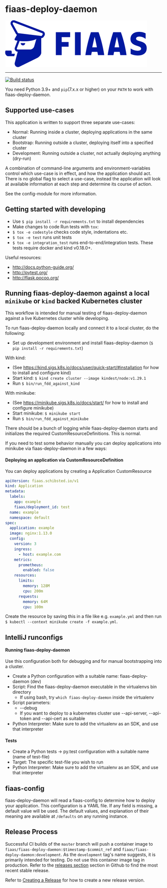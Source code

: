 <!--
Copyright 2017-2019 The FIAAS Authors

Licensed under the Apache License, Version 2.0 (the "License");
you may not use this file except in compliance with the License.
You may obtain a copy of the License at

     http://www.apache.org/licenses/LICENSE-2.0

Unless required by applicable law or agreed to in writing, software
distributed under the License is distributed on an "AS IS" BASIS,
WITHOUT WARRANTIES OR CONDITIONS OF ANY KIND, either express or implied.
See the License for the specific language governing permissions and
limitations under the License.
-->
# fiaas-deploy-daemon

![FIAAS logo](https://raw.githubusercontent.com/fiaas/design-assets/master/logo/Logo_Fiaas_colour.png)

---

[![Build status](https://fiaas-svc.semaphoreci.com/badges/fiaas-deploy-daemon.svg?style=shields)](https://fiaas-svc.semaphoreci.com/projects/fiaas-deploy-daemon)

You need Python 3.9+ and `pip`(7.x.x or higher)  on your `PATH` to work with fiaas-deploy-daemon.

Supported use-cases
-------------------

This application is written to support three separate use-cases:

- Normal: Running inside a cluster, deploying applications in the same cluster
- Bootstrap: Running outside a cluster, deploying itself into a specified cluster
- Development: Running outside a cluster, not actually deploying anything (dry-run)

A combination of command-line arguments and environment-variables control which use-case
is in effect, and how the application should act. There is no global flag to select a
use-case, instead the application will look at available information at each step and
determine its course of action.

See the config-module for more information.

Getting started with developing
-------------------------------

- Use  `$ pip install -r requirements.txt` to install dependencies
- Make changes to code
Run tests with `tox`:
- `$ tox -e codestyle` checks code style, indentations etc.
- `$ tox -e test` runs unit tests
- `$ tox -e integration_test` runs end-to-end/integration tests. These tests require docker and kind v0.18.0+.

Useful resources:

- http://docs.python-guide.org/
- http://pytest.org/
- http://flask.pocoo.org/

Running fiaas-deploy-daemon against a local `minikube` or `kind` backed Kubernetes cluster
-------------------------------------------

This workflow is intended for manual testing of fiaas-deploy-daemon against a live Kubernetes cluster while
developing.

To run fiaas-deploy-daemon locally and connect it to a local cluster, do the following:

* Set up development environment and install fiaas-deploy-daemon (`$ pip install -r requirements.txt`)

With kind:
* (See https://kind.sigs.k8s.io/docs/user/quick-start/#installation for how to install and configure kind)
* Start kind: `$ kind create cluster --image kindest/node:v1.29.1`
* Run `$ bin/run_fdd_against_kind`

With minikube:
* (See https://minikube.sigs.k8s.io/docs/start/ for how to install and configure minikube)
* Start minikube: `$ minikube start`
* Run `$ bin/run_fdd_against_minikube`

There should be a bunch of logging while fiaas-deploy-daemon starts and initializes the required
CustomResourceDefinitions. This is normal.

If you need to test some behavior manually you can deploy applications into minikube via fiaas-deploy-daemon in a few ways:

#### Deploying an application via CustomResourceDefinition

You can deploy applications by creating a Application CustomResource

```yaml
apiVersion: fiaas.schibsted.io/v1
kind: Application
metadata:
  labels:
    app: example
    fiaas/deployment_id: test
  name: example
  namespace: default
spec:
  application: example
  image: nginx:1.13.0
  config:
    version: 3
    ingress:
      - host: example.com
    metrics:
      prometheus:
        enabled: false
    resources:
      limits:
        memory: 128M
        cpu: 200m
      requests:
        memory: 64M
        cpu: 100m
```

Create the resource by saving this in a file like e.g. `example.yml` and then run
`$ kubectl --context minikube create -f example.yml`.


IntelliJ runconfigs
-------------------

#### Running fiaas-deploy-daemon

Use this configuration both for debugging and for manual bootstrapping into a cluster.

* Create a Python configuration with a suitable name: fiaas-deploy-daemon (dev)
* Script: Find the fiaas-deploy-daemon executable in the virtualenvs bin directory
    * If using bash, try `which fiaas-deploy-daemon` inside the virtualenv
* Script parameters:
    * --debug
    * If you want to deploy to a kubernetes cluster use --api-server, --api-token
     and --api-cert as suitable
* Python Interpreter: Make sure to add the virtualenv as an SDK, and use that interpreter


#### Tests

* Create a Python tests -> py.test configuration with a suitable name (name of test-file)
* Target: The specific test-file you wish to run
* Python Interpreter: Make sure to add the virtualenv as an SDK, and use that interpreter


fiaas-config
------------

fiaas-deploy-daemon will read a fiaas-config to determine how to deploy your application.
This configuration is a YAML file. If any field is missing, a default value will be used.
The default values, and explanation of their meaning are available at `/defaults` on any
running instance.


Release Process
---------------

Successful CI builds of the `master` branch will push a container image to `fiaas/fiaas-deploy-daemon:$timestamp-$commit_ref` and `fiaas/fiaas-deploy-daemon:development`. As the `development` tag's name suggests, it is primarily intended for testing. Do not use this container image tag in production. Refer to the [releases section](releases) section in Github to find the most recent stable release.

Refer to [Creating a Release](docs/developing.md#Creating-a-Release) for how to create a new release version.
